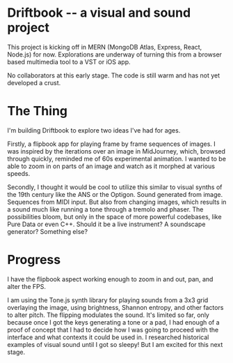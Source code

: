 # Driftbook -- a visual and sound project

This project is kicking off in MERN (MongoDB Atlas, Express, React, Node.js) for now. Explorations are underway of turning this from a browser based multimedia tool to a VST or iOS app.

No collaborators at this early stage. The code is still warm and has not yet developed a crust.

# The Thing

I'm building Driftbook to explore two ideas I've had for ages. 

Firstly, a flipbook app for playing frame by frame sequences of images. I was inspired by the iterations over an image in MidJourney, which, browsed through quickly, reminded me of 60s experimental animation. I wanted to be able to zoom in on parts of an image and watch as it morphed at various speeds.

Secondly, I thought it would be cool to utilize this  similar to visual synths of the 19th century like the ANS or the Optigon. Sound generated from image. Sequences from MIDI input. But also from changing images, which results in a sound much like running a tone through a tremolo and phaser. The possibilities bloom, but only in the space of more powerful codebases, like Pure Data or even C++. Should it be a live instrument? A soundscape generator? Something else?

# Progress
I have the flipbook aspect working enough to zoom in and out, pan, and alter the FPS. 

I am using the Tone.js synth library for playing sounds from a 3x3 grid overlaying the image, using brightness, Shannon entropy, and other factors to alter pitch. The flipping modulates the sound. It's limited so far, only because once I got the keys generating a tone or a pad, I had enough of a proof of concept that I had to decide how I was going to proceed with the interface and what contexts it could be used in. I researched historical examples of visual sound until I got so sleepy! But I am excited for this next stage.
